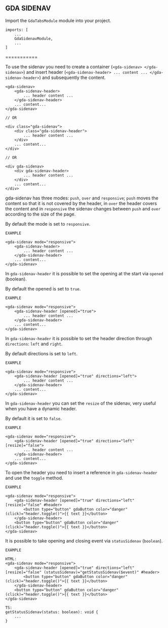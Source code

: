 ## GDA SIDENAV

Import the `GdaTabsModule` module into your project.

```
imports: [
    ...
    GdaSidenavModule,
    ...
]
```

===========

To use the sidenav you need to create a container (`<gda-sidenav> </gda-sidenav>`) and insert header (`<gda-sidenav-header> ... content ... </gda-sidenav-header>`) and subsequently the content.

```
<gda-sidenav>
    <gda-sidenav-header>
        ... header content ...
    </gda-sidenav-header>
    ... content...
</gda-sidenav>

// OR

<div class="gda-sidenav">
    <div class="gda-sidenav-header">
        ... header content ...
    </div>
    ... content...
</div>

// OR

<div gda-sidenav>
    <div gda-sidenav-header>
        ... header content ...
    </div>
    ... content...
</div>

```

gda-sidenav has three modes: `push`, `over` and `responsive`;
`push` moves the content so that it is not covered by the header, in `over` the header covers the content and in `responsive` the sidenav changes between `push` and `over` according to the size of the page.

By default the mode is set to `responsive`.

```
EXAMPLE

<gda-sidenav mode="responsive">
    <gda-sidenav-header>
        ... header content ...
    </gda-sidenav-header>
    ... content...
</gda-sidenav>

```

In `gda-sidenav-header` it is possible to set the opening at the start via `opened` (boolean).

By default the opened is set to `true`.

```
EXAMPLE

<gda-sidenav mode="responsive">
    <gda-sidenav-header [opened]="true">
        ... header content ...
    </gda-sidenav-header>
    ... content...
</gda-sidenav>

```

In `gda-sidenav-header` it is possible to set the header direction through `directions`: `left` and `right`.

By default directions is set to `left`.

```
EXAMPLE

<gda-sidenav mode="responsive">
    <gda-sidenav-header [opened]="true" directions="left">
        ... header content ...
    </gda-sidenav-header>
    ... content...
</gda-sidenav>

```

In `gda-sidenav-header` you can set the `resize` of the sidenav, very useful when you have a dynamic header.

By default it is set to `false`.

```
EXAMPLE

<gda-sidenav mode="responsive">
    <gda-sidenav-header [opened]="true" directions="left" [resize]="false">
        ... header content ...
    </gda-sidenav-header>
    ... content...
</gda-sidenav>

```

To open the header you need to insert a reference in `gda-sidenav-header` and use the `toggle` method.

```
EXAMPLE

<gda-sidenav mode="responsive">
    <gda-sidenav-header [opened]="true" directions="left" [resize]="false" #header>
        <button type="button" gdaButton color="danger" (click)="header.toggle()">{{ text }}</button>
    </gda-sidenav-header>
    <button type="button" gdaButton color="danger" (click)="header.toggle()">{{ text }}</button>
</gda-sidenav>

```
It is possible to take opening and closing event via `statusSidenav` (`boolean`).

```
EXAMPLE

HTML:
<gda-sidenav mode="responsive">
    <gda-sidenav-header [opened]="true" directions="left" [resize]="false" (statusSidenav)="getStatusSidenav($event)" #header>
        <button type="button" gdaButton color="danger" (click)="header.toggle()">{{ text }}</button>
    </gda-sidenav-header>
    <button type="button" gdaButton color="danger" (click)="header.toggle()">{{ text }}</button>
</gda-sidenav>

TS:
getStatusSidenav(status: boolean): void {
    ...
}

```

